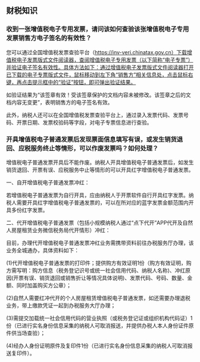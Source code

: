 ## 财税知识

### 收到一张增值税电子专用发票，请问该如何查验该张增值税电子专用发票销售方电子签名的有效性？

您可以通过全国增值税发票查验平台（https://inv-veri.chinatax.gov.cn）下载增值税电子发票版式文件阅读器，查阅增值税电子专用发票（以下简称“电子专票”）并验证电子签名有效性。具体方法如下：通过增值税电子发票版式文件阅读器打开已下载的电子专票版式文件，鼠标移动到左下角“销售方”相关信息处，点击鼠标右键，再点击提示框中的“验证”按钮，即可弹出验证结果。

如验证结果为“该签章有效！受该签章保护的文档内容未被修改。该签章之后的文档内容无变更”，表明销售方的电子签名有效。

此外，纳税人还可以在全国增值税发票查验平台上，通过录入发票代码、发票号码、开票日期、发票校验码等字段，对电子专票信息进行查验。

### 开具增值税电子普通发票后发现票面信息填写有误，或发生销货退回、应税服务终止等情形，可以作废发票吗？如何处理？

增值税电子普通发票开具后不能作废。纳税人开具增值税电子普通发票后，如发生销货退回、开票有误、应税服务中止等情形的可以开具红字增值税电子普通发票。

一、自开增值税电子普通发票冲红：

若增值税电子普通发票为自行开具，应由纳税人于开票软件自行开具红字发票。纳税人需要开具红字增值税电子普通发票的，可以在所对应的蓝字发票金额范围内开具多份红字发票。

二、代开增值税电子普通发票（包括小规模纳税人通过“点下代开”APP代开及自然人房屋租赁业务微信税务局代开情形）冲红：

目前，办理代开增值税电子普通发票冲红业务需携带资料前往办税服务厅办理，该业务全城通办，具体资料如下：

(1)代开增值税电子普通发票的打印件；提供购方有效证明1份（购方有效证明，购方需写明：购方信息（税务登记识号或统一社会信用代码、纳税人名称)、冲红原因(开票有误、销货退回或销售折让等情况具体说明)、发票代码、号码、数量、金额、同时加盖购买方公章）；

(2)自然人需要红冲代开的个人房屋租赁增值税电子普通发票，如还需要办理退税业务，带上缴款凭证一起到办税服务大厅办理；

(3)需提交加载统一社会信用代码的营业执照（或税务登记证或组织机构代码证）1份（已进行实名身份信息采集的纳税人可取消报送，并提供办税人本人身份证件原件供当场查验）；

(4)经办人身份证明原件及复印件1份（已进行实名身份信息采集的纳税人可取消报送复印件）。